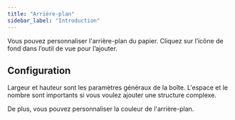 ```yaml
---
title: "Arrière-plan"
sidebar_label: "Introduction"
---
```



Vous pouvez personnaliser l'arrière-plan du papier. Cliquez sur l’icône de fond dans l’outil de vue pour l’ajouter.

## Configuration

Largeur et hauteur sont les paramètres généraux de la boîte. L'espace et le nombre sont importants si vous voulez ajouter une structure complexe.

De plus, vous pouvez personnaliser la couleur de l'arrière-plan.
